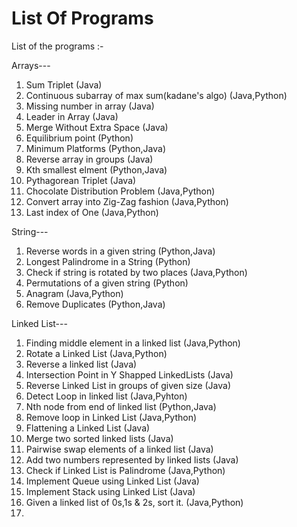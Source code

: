 # List Of Programs
List of the programs :-

Arrays---

1) Sum Triplet (Java)
2) Continuous subarray of max sum(kadane's algo) (Java,Python)
3) Missing number in array (Java)
4) Leader in Array (Java)
5) Merge Without Extra Space (Java)
6) Equilibrium point (Python)
7) Minimum Platforms (Python,Java)
8) Reverse array in groups (Java)
9) Kth smallest elment (Python,Java)
10) Pythagorean Triplet (Java)
11) Chocolate Distribution Problem (Java,Python)
12) Convert array into Zig-Zag fashion (Java,Python)
13) Last index of One (Java,Python)

String---

1) Reverse words in a given string (Python,Java)
2) Longest Palindrome in a String (Python)
3) Check if string is rotated by two places (Java,Python)
4) Permutations of a given string (Python)
5) Anagram (Java,Python)
6) Remove Duplicates (Python,Java)

Linked List---

1) Finding middle element in a linked list (Java,Python)
2) Rotate a Linked List (Java,Python)
3) Reverse a linked list (Java)
4) Intersection Point in Y Shapped LinkedLists (Java)
5) Reverse Linked List in groups of given size (Java)
6) Detect Loop in linked list (Java,Pyhton)
7) Nth node from end of linked list (Python,Java)
8) Remove loop in Linked List (Java,Python)
9) Flattening a Linked List (Java)
10) Merge two sorted linked lists (Java)
11) Pairwise swap elements of a linked list (Java)
12) Add two numbers represented by linked lists (Java)
13) Check if Linked List is Palindrome (Java,Python)
14) Implement Queue using Linked List (Java)
15) Implement Stack using Linked List (Java)
16) Given a linked list of 0s,1s & 2s, sort it. (Java,Python)
17) 




